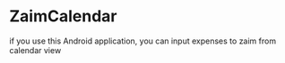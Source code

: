 ZaimCalendar
============

if you use this Android application, you can input expenses to zaim from calendar view
